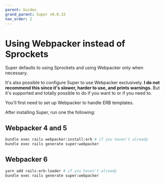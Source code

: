 ```yaml
---
parent: Guides
grand_parent: Super v0.0.15
nav_order: 2
---
```

# Using Webpacker instead of Sprockets

Super defaults to using Sprockets and using Webpacker only when necessary.

It's also possible to configure Super to use Webpacker exclusively. **I do not
recommend this since it's slower, harder to use, and prints warnings.** But it's
supported and totally possible to do if you want to or if you need to.

You'll first need to set up Webpacker to handle ERB templates.

After installing Super, run one the following:

## Webpacker 4 and 5

```bash
bundle exec rails webpacker:install:erb # if you haven't already
bundle exec rails generate super:webpacker
```

## Webpacker 6

```bash
yarn add rails-erb-loader # if you haven't already
bundle exec rails generate super:webpacker
```
